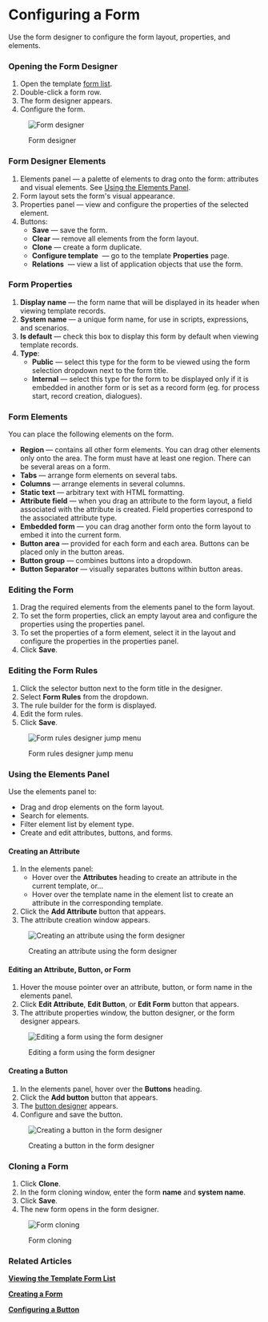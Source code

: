 # Configuring a Form

Use the form designer to configure the form layout, properties, and elements.

### Opening the Form Designer <a href="#opening-the-form-designer" id="opening-the-form-designer"></a>

1. Open the template [form list](form-list-operations.md#viewing-the-template-form-list).
2. Double-click a form row.
3. The form designer appears.
4. Configure the form.

<figure><img src="../.gitbook/assets/form_designer" alt="Form designer"><figcaption><p>Form designer</p></figcaption></figure>

### Form Designer Elements <a href="#form-designer-elements" id="form-designer-elements"></a>

1. Elements panel — a palette of elements to drag onto the form: attributes and visual elements. See [Using the Elements Panel](form-designer.md#element-pane-operations).
2. Form layout sets the form's visual appearance.
3. Properties panel — view and configure the properties of the selected element.
4. Buttons:
   * **Save** — save the form.
   * **Clear** — remove all elements from the form layout.
   * **Clone** — create a form duplicate.
   * **Configure template** <img src="../.gitbook/assets/image.png" alt="" data-size="line"> — go to the template **Properties** page.
   * **Relations** <img src="../.gitbook/assets/2023-07-16_16h51_08.png" alt="" data-size="line"> — view a list of application objects that use the form.

### Form Properties <a href="#form-properties" id="form-properties"></a>

1. **Display name** — the form name that will be displayed in its header when viewing template records.
2. **System name** — a unique form name, for use in scripts, expressions, and scenarios.
3. **Is default** — check this box to display this form by default when viewing template records.
4. **Type**:
   * **Public** — select this type for the form to be viewed using the form selection dropdown next to the form title.
   * **Internal** — select this type for the form to be displayed only if it is embedded in another form or is set as a record form (eg. for process start, record creation, dialogues).

### Form Elements <a href="#form-elements" id="form-elements"></a>

You can place the following elements on the form.

* **Region** — contains all other form elements. You can drag other elements only onto the area. The form must have at least one region. There can be several areas on a form.
* **Tabs** — arrange form elements on several tabs.
* **Columns** — arrange elements in several columns.
* **Static text** — arbitrary text with HTML formatting.
* **Attribute field** — when you drag an attribute to the form layout, a field associated with the attribute is created. Field properties correspond to the associated attribute type.
* **Embedded form** — you can drag another form onto the form layout to embed it into the current form.
* **Button area** — provided for each form and each area. Buttons can be placed only in the button areas.
* **Button group** — combines buttons into a dropdown.
* **Button Separator** — visually separates buttons within button areas.

### Editing the Form <a href="#editing-the-form" id="editing-the-form"></a>

1. Drag the required elements from the elements panel to the form layout.
2. To set the form properties, click an empty layout area and configure the properties using the properties panel.
3. To set the properties of a form element, select it in the layout and configure the properties in the properties panel.
4. Click **Save**.

### Editing the Form Rules <a href="#editing-the-form-rules" id="editing-the-form-rules"></a>

1. Click the selector button next to the form title in the designer.
2. Select **Form Rules** from the dropdown.
3. The rule builder for the form is displayed.
4. Edit the form rules.
5. Click **Save**.

<figure><img src="../.gitbook/assets/form_designer_goto_form_rules" alt="Form rules designer jump menu"><figcaption><p>Form rules designer jump menu</p></figcaption></figure>

### Using the Elements Panel <a href="#element-pane-operations" id="element-pane-operations"></a>

Use the elements panel to:

* Drag and drop elements on the form layout.
* Search for elements.
* Filter element list by element type.
* Create and edit attributes, buttons, and forms.

#### Creating an Attribute <a href="#creating-an-attribute" id="creating-an-attribute"></a>

1. In the elements panel:
   * Hover over the **Attributes** heading to create an attribute in the current template, or…
   * Hover over the template name in the element list to create an attribute in the corresponding template.
2. Click the **Add Attribute** button that appears.
3. The attribute creation window appears.

<figure><img src="../.gitbook/assets/form_designer_create_attribute" alt="Creating an attribute using the form designer"><figcaption><p>Creating an attribute using the form designer</p></figcaption></figure>

#### Editing an Attribute, Button, or Form <a href="#editing-an-attribute-button-or-form" id="editing-an-attribute-button-or-form"></a>

1. Hover the mouse pointer over an attribute, button, or form name in the elements panel.
2. Click **Edit Attribute**, **Edit Button**, or **Edit Form** button that appears.
3. The attribute properties window, the button designer, or the form designer appears.

<figure><img src="../.gitbook/assets/form_designer_edit_form" alt="Editing a form using the form designer"><figcaption><p>Editing a form using the form designer</p></figcaption></figure>

#### Creating a Button <a href="#creating-a-button" id="creating-a-button"></a>

1. In the elements panel, hover over the **Buttons** heading.
2. Click the **Add button** button that appears.
3. The [button designer](../buttons/button-designer.md) appears.
4. Configure and save the button.

<figure><img src="../.gitbook/assets/form_designer_create_button" alt="Creating a button in the form designer"><figcaption><p>Creating a button in the form designer</p></figcaption></figure>

### Cloning a Form <a href="#cloning-a-form" id="cloning-a-form"></a>

1. Click **Clone**.
2. In the form cloning window, enter the form **name** and **system name**.
3. Click **Save**.
4. The new form opens in the form designer.

<figure><img src="../.gitbook/assets/2023-07-16_16h52_06.png" alt="Form cloning"><figcaption><p>Form cloning</p></figcaption></figure>

### Related Articles <a href="#related-articles" id="related-articles"></a>

[**Viewing the Template Form List**](form-list-operations.md#viewing-the-template-form-list)

[**Creating a Form**](creating-a-form.md)

[**Configuring a Button**](../buttons/button-designer.md)
